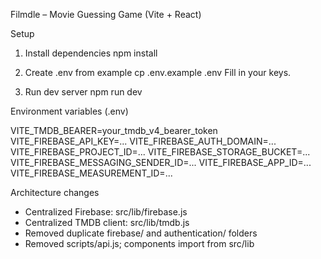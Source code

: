 Filmdle – Movie Guessing Game (Vite + React)

Setup

1. Install dependencies
   npm install

2. Create .env from example
   cp .env.example .env
   Fill in your keys.

3. Run dev server
   npm run dev

Environment variables (.env)

VITE_TMDB_BEARER=your_tmdb_v4_bearer_token
VITE_FIREBASE_API_KEY=...
VITE_FIREBASE_AUTH_DOMAIN=...
VITE_FIREBASE_PROJECT_ID=...
VITE_FIREBASE_STORAGE_BUCKET=...
VITE_FIREBASE_MESSAGING_SENDER_ID=...
VITE_FIREBASE_APP_ID=...
VITE_FIREBASE_MEASUREMENT_ID=...

Architecture changes

- Centralized Firebase: src/lib/firebase.js
- Centralized TMDB client: src/lib/tmdb.js
- Removed duplicate firebase/ and authentication/ folders
- Removed scripts/api.js; components import from src/lib


